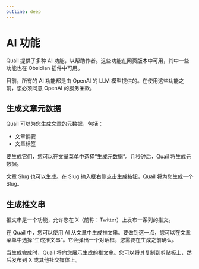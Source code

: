 ```yaml
---
outline: deep
---
```


# AI 功能

Quail 提供了多种 AI 功能，以帮助作者。这些功能在网页版本中可用，其中一些功能也在 Obsidian 插件中可用。

目前，所有的 AI 功能都是由 OpenAI 的 LLM 模型提供的。在使用这些功能之前，您必须同意 OpenAI 的服务条款。

## 生成文章元数据

Quail 可以为您生成文章的元数据，包括：

- 文章摘要
- 文章标签

要生成它们，您可以在文章菜单中选择“生成元数据”。几秒钟后，Quail 将生成元数据。

文章 Slug 也可以生成。在 Slug 输入框右侧点击生成按钮，Quail 将为您生成一个 Slug。

## 生成推文串

推文串是一个功能，允许您在 X（前称：Twitter）上发布一系列的推文。

在 Quail 中，您可以使用 AI 从文章中生成推文串。要做到这一点，您可以在文章菜单中选择“生成推文串”。它会弹出一个对话框，您需要在生成之前确认。

当生成完成时，Quail 将向您展示生成的推文串。您可以将其复制到剪贴板上，然后发布到 X 或其他社交媒体上。
